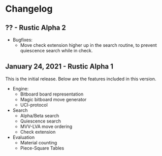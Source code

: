 # Changelog

## ?? - Rustic Alpha 2

- Bugfixes:
  - Move check extension higher up in the search routine, to prevent
    quiescence search while in check.

## January 24, 2021 - Rustic Alpha 1

This is the initial release.
Below are the features included in this version.

- Engine:
  - Bitboard board representation
  - Magic bitboard move generator
  - UCI-protocol
- Search
  - Alpha/Beta search
  - Quiescence search
  - MVV-LVA move ordering
  - Check extension
- Evaluation
  - Material counting
  - Piece-Square Tables